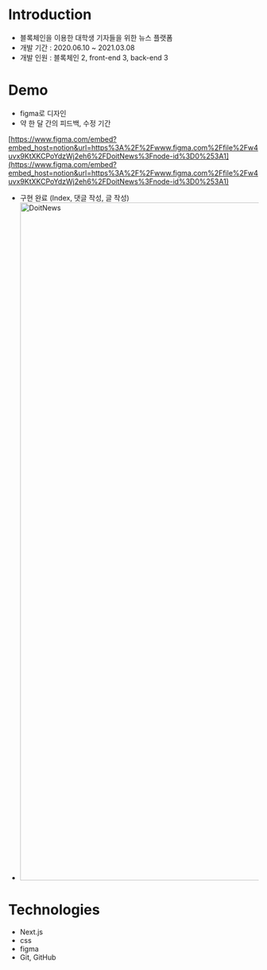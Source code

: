 
# Introduction

- 블록체인을 이용한 대학생 기자들을 위한 뉴스 플랫폼
- 개발 기간 : 2020.06.10 ~ 2021.03.08
- 개발 인원 : 블록체인 2, front-end 3, back-end 3

# Demo

- figma로 디자인
- 약 한 달 간의 피드백, 수정 기간

[https://www.figma.com/embed?embed_host=notion&url=https%3A%2F%2Fwww.figma.com%2Ffile%2Fw4uvx9KtXKCPoYdzWj2eh6%2FDoitNews%3Fnode-id%3D0%253A1](https://www.figma.com/embed?embed_host=notion&url=https%3A%2F%2Fwww.figma.com%2Ffile%2Fw4uvx9KtXKCPoYdzWj2eh6%2FDoitNews%3Fnode-id%3D0%253A1)

- 구현 완료 (Index, 댓글 작성, 글 작성)
- <img width="1363" alt="DoitNews" src="https://user-images.githubusercontent.com/49519059/110303616-ecd9f700-803d-11eb-882d-9e45a8333f96.png">

# Technologies

- Next.js
- css
- figma
- Git, GitHub
